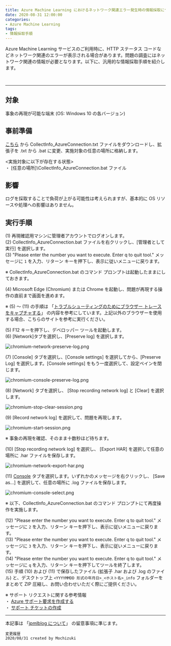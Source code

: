 ```yaml
---
title: Azure Machine Learning におけるネットワーク関連エラー発生時の情報採取について
date: 2020-08-31 12:00:00
categories:
- Azure Machine Learning
tags:
- 情報採取手順
---
```

Azure Machine Learning サービスのご利用時に、HTTP ステータス コードなどネットワーク関連のエラーが表示される場合があります。問題の調査にはネットワーク関連の情報が必要となります。以下に、汎用的な情報採取手順を紹介します。  
<!-- more -->
<br>

***
## 対象
事象の再現が可能な端末 (OS: Windows 10 の各バージョン)

## 事前準備
[こちら](https://jpmlblog.github.io//files/CollectInfo_AzureConnection.txt "CollectInfo_AzureConnection.txt") から CollectInfo_AzureConnection.txt ファイルをダウンロードし、拡張子を .txt から .bat に変更、実施対象の任意の場所に格納します。  

<実施対象に以下が存在する状態>  
・ [任意の場所]\CollectInfo_AzureConnection.bat ファイル

## 影響
ログを採取することで負荷が上がる可能性は考えられますが、基本的に OS リソースや処理への影響はありません。 

## 実行手順
(1) 再現確認用マシンに管理者アカウントでログオンします。  
(2) CollectInfo_AzureConnection.bat ファイルを右クリックし、[管理者として実行] を選択します。  
(3) "Please enter the number you want to execute. Enter q to quit tool." メッセージに `1` を入力、リターン キーを押下し、表示に従いメニューに戻ります。  

※ CollectInfo_AzureConnection.bat のコマンド プロンプトは起動したままにしておきます。  

(4) Microsoft Edge (Chromium) または Chrome を起動し、問題が再現する操作の直前まで画面を進めます。  

※ (5) ～ (11) の手順は 「[トラブルシューティングのためにブラウザー トレースをキャプチャする](https://docs.microsoft.com/ja-jp/azure/azure-portal/capture-browser-trace)」 の内容を参考にしています。上記以外のブラウザーを使用する場合、こちらのサイトを参考に実行ください。  

(5) F12 キーを押下し、デベロッパー ツールを起動します。  
(6) [Network]タブを選択し、[Preserve log] を選択します。  

![chromium-network-preserve-log.png](https://docs.microsoft.com/ja-jp/azure/azure-portal/media/capture-browser-trace/chromium-network-preserve-log.png)  

(7) [Console] タブを選択し、[Console settings] を選択してから、[Preserve Log] を選択します。[Console settings] をもう一度選択して、設定ペインを閉じます。  

![chromium-console-preserve-log.png](https://docs.microsoft.com/ja-jp/azure/azure-portal/media/capture-browser-trace/chromium-console-preserve-log.png)  

(8) [Network] タブを選択し、 [Stop recording network log] と [Clear] を選択します。  

![chromium-stop-clear-session.png](https://docs.microsoft.com/ja-jp/azure/azure-portal/media/capture-browser-trace/chromium-stop-clear-session.png)  

(9) [Record network log] を選択して、問題を再現します。  

![chromium-start-session.png](https://docs.microsoft.com/ja-jp/azure/azure-portal/media/capture-browser-trace/chromium-start-session.png)  

※ 事象の再現を確認、そのまま十数秒ほど待ちます。  

(10) [Stop recording network log] を選択し、 [Export HAR] を選択して任意の場所に .har ファイルを保存します。  

![chromium-network-export-har.png](https://docs.microsoft.com/ja-jp/azure/azure-portal/media/capture-browser-trace/chromium-network-export-har.png)  

(11) [Console](コンソール) タブを選択します。いずれかのメッセージを右クリックし、 [Save as...] を選択して、任意の場所に .log ファイルを保存します。  

![chromium-console-select.png](https://docs.microsoft.com/ja-jp/azure/azure-portal/media/capture-browser-trace/chromium-console-select.png)  

※ 以下、CollectInfo_AzureConnection.bat のコマンド プロンプトにて再度操作を実施します。  

(12) "Please enter the number you want to execute. Enter q to quit tool." メッセージに `2` を入力、リターン キーを押下し、表示に従いメニューに戻ります。  
(13) "Please enter the number you want to execute. Enter q to quit tool." メッセージに `3` を入力、リターン キーを押下し、表示に従いメニューに戻ります。  
(14) "Please enter the number you want to execute. Enter q to quit tool." メッセージに `q` を入力、リターン キーを押下してツールを終了します。  
(15) 手順 (10) および (11) で保存したファイル (拡張子 .har および .log のファイル) と、デスクトップ上 `<YYYYMMDD 形式の年月日>_<ホスト名>_info` フォルダーをまとめて ZIP 圧縮し、お問い合わせいただく際にご提供ください。  

※ サポート リクエストに関する参考情報  
・ [Azure サポート要求を作成する](https://docs.microsoft.com/ja-jp/azure/azure-portal/supportability/how-to-create-azure-support-request)  
・ [サポート チケットの作成](https://azure.microsoft.com/ja-jp/support/create-ticket/)


***
本記事は 「[jpmlblog について](https://jpmlblog.github.io/blog/2020/01/01/about-jpmlblog/)」 の留意事項に準じます。  

`変更履歴`  
`2020/08/31 created by Mochizuki`